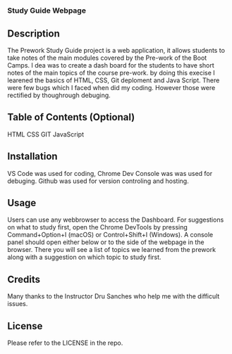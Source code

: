 # <Prework Study Guide>

### Study Guide Webpage

## Description

The Prework Study Guide project is a web application, it allows students to take notes of the main modules covered by the Pre-work of the Boot Camps.
I dea was to create a dash board for the students to have short notes of the main topics of the course pre-work. by doing this execise I learened the basics of HTML, CSS, Git deploment and Java Script. There were few bugs which I faced when did my coding. However those were rectified by thoughrough debuging.

## Table of Contents (Optional)

HTML
CSS
GIT
JavaScript

## Installation

VS Code was used for coding, Chrome Dev Console was was used for debuging. Github was used for version controling and hosting.

## Usage

Users can use any webbrowser to access the Dashboard. For suggestions on what to study first, open the Chrome DevTools by pressing Command+Option+I (macOS) or Control+Shift+I (Windows). A console panel should open either below or to the side of the webpage in the browser. There you will see a list of topics we learned from the prework along with a suggestion on which topic to study first.


## Credits
Many thanks to the Instructor Dru Sanches who help me with the difficult issues.

## License

Please refer to the LICENSE in the repo.



